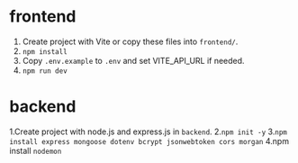 # frontend
1. Create project with Vite or copy these files into `frontend/`.
2. `npm install`
3. Copy `.env.example` to `.env` and set VITE_API_URL if needed.
4. `npm run dev`
# backend
1.Create project with node.js and express.js in `backend`.
2.`npm init -y`
3.`npm install express mongoose dotenv bcrypt jsonwebtoken cors morgan`
4.npm install `nodemon`
